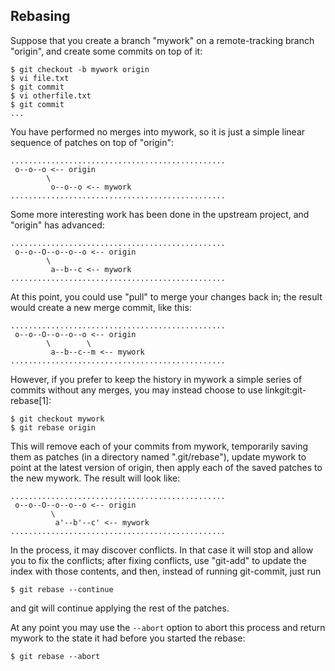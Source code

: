 ## Rebasing ##

Suppose that you create a branch "mywork" on a remote-tracking branch
"origin", and create some commits on top of it:

    $ git checkout -b mywork origin
    $ vi file.txt
    $ git commit
    $ vi otherfile.txt
    $ git commit
    ...

You have performed no merges into mywork, so it is just a simple linear
sequence of patches on top of "origin":

    ................................................
     o--o--o <-- origin
            \
             o--o--o <-- mywork
    ................................................

Some more interesting work has been done in the upstream project, and
"origin" has advanced:

    ................................................
     o--o--O--o--o--o <-- origin
            \
             a--b--c <-- mywork
    ................................................

At this point, you could use "pull" to merge your changes back in;
the result would create a new merge commit, like this:

    ................................................
     o--o--O--o--o--o <-- origin
            \        \
             a--b--c--m <-- mywork
    ................................................

However, if you prefer to keep the history in mywork a simple series of
commits without any merges, you may instead choose to use
linkgit:git-rebase[1]:

    $ git checkout mywork
    $ git rebase origin

This will remove each of your commits from mywork, temporarily saving
them as patches (in a directory named ".git/rebase"), update mywork to
point at the latest version of origin, then apply each of the saved
patches to the new mywork.  The result will look like:

    ................................................
     o--o--O--o--o--o <-- origin
    		 \
    		  a'--b'--c' <-- mywork
    ................................................

In the process, it may discover conflicts.  In that case it will stop
and allow you to fix the conflicts; after fixing conflicts, use "git-add"
to update the index with those contents, and then, instead of
running git-commit, just run

    $ git rebase --continue

and git will continue applying the rest of the patches.

At any point you may use the `--abort` option to abort this process and
return mywork to the state it had before you started the rebase:

    $ git rebase --abort
